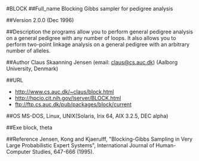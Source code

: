 #BLOCK
##Full_name
Blocking Gibbs sampler for pedigree analysis

##Version
2.0.0 (Dec 1996)

##Description
the programs allow you to perform general pedigree analysis on a general pedigree with any number of loops. It also allows you to perform two-point linkage analysis on a general pedigree with an arbitrary number of alleles.

##Author
Claus Skaanning Jensen (email: claus@cs.auc.dk) (Aalborg University, Denmark)

##URL
* http://www.cs.auc.dk/~claus/block.html
*  http://hpcio.cit.nih.gov/lserver/BLOCK.html
* ftp://ftp.cs.auc.dk/pub/packages/block/current

##OS
MS-DOS, Linux, UNIX(Solaris, Irix 64, AIX 3.2.5, DEC alpha)

##Exe
block, theta

##Reference
Jensen, Kong and Kjaerulff, "Blocking-Gibbs Sampling in Very Large Probabilistic Expert Systems", International Journal of Human-Computer Studies, 647-666 (1995).

